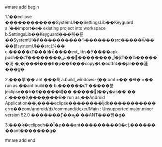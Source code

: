 #mare add begin

1.ʹ��eclipse ������������SystemUI��SettingsLib��Keyguard
   a.ʹ��import�е� existing project into workspace
   b.SettingsLib��Keyguard���뵼�룬��SystemUI�й����������Դ�������src�����Ѿ����뵽systemUI��srcĿ¼��
   c.�����ϵͳ���ļ�ȫ����ext_libs�У����apk push��ϵͳ��������ش��󣬿��������ڵ�ǰϵͳ��¼������汾
   �͵�ǰ���̵İ���һ�µ��£�ִ��copy�Լ�outĿ¼��jar���滻���ɡ�

2.���루ʹ�� ant ���룩
   a.build_windows--֪ͨ��.xml =�� �Ҽ�  =�� run as ��ant build��
   b.���ܲ���ϵͳ <property name="sdk-folder" value="${env.Android_SDK_HOME}" />�����뵱ǰeclipse��һ�£�����뱨��
   �����޸ļ��ɣ�as�� <property name="sdk-folder" value="D:/Tools/Android/adt-bundle-windows-x86_64-20140702/sdk" />  ��
   c.����Ҳ����ֱ���Ҽ� run as ��Android Application��,����eclipse��������Ϊjdk�����������
   erro��com/android/dx/command/dexer/Main : Unsupported major.minor version 52.0 ������ֱ�Ӻ��ԣ�ʹ��ANT���뼴�ɡ�

3.���ӣ�eclipseһ��Ĭ�ϼ���ant���������û�еĻ��������ant�������ɡ�

#mare add end